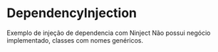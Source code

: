 # DependencyInjection
Exemplo de injeção de dependencia com Ninject
Não possui negócio implementado, classes com nomes genéricos.
